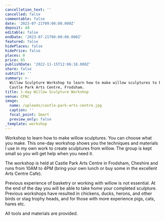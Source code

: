 ```yaml
---
cancellation_text: ''
cancelled: false
commentable: false
date: '2023-07-21T09:00:00.000Z'
deposit: 40
editable: false
endDate: '2023-07-21T00:00:00.000Z'
featured: false
hidePlaces: false
hidePrice: false
places: 0
price: 85
publishDate: '2022-11-15T12:06:18.000Z'
share: false
subtitle: ''
summary: >-
  Willow Sculpture Workshop to learn how to make willow sculptures to be held at
  Castle Park Arts Centre, Frodsham.
title: 1-day Willow Sculpture Workshop
venue: CPAC
image:
  name: /uploads/castle-park-arts-centre.jpg
  caption: ''
  focal_point: Smart
  preview_only: false
_template: workshop
---
```


Workshop to learn how to make willow sculptures. You can choose what you make. This one-day workshop shows you the techniques and materials I use in my own work to create sculptures from willow. The group is kept small so you will get help when you need it.

The workshop is held at Castle Park Arts Centre in Frodsham, Cheshire and runs from 10AM to 4PM (bring your own lunch or buy some in the excellent Arts Centre Cafe).

Previous experience of basketry or working with willow is not essential. At the end of the day you will be able to take home your completed sculpture. Previous workshops have resulted in chickens, ducks, herons, and other birds or stag trophy heads, and for those with more experience pigs, cats, hares etc.

All tools and materials are provided.
